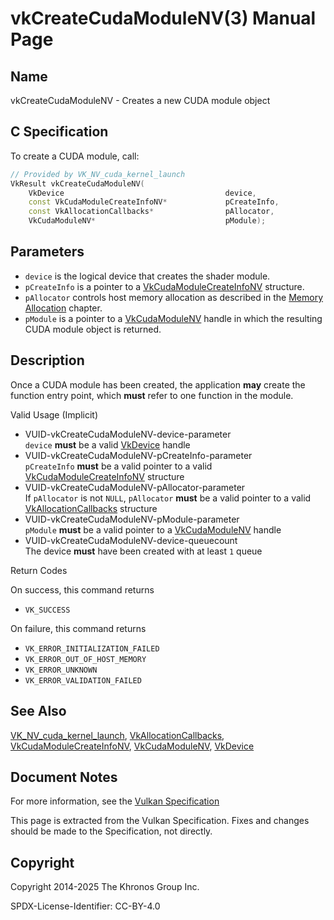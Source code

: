 # vkCreateCudaModuleNV(3) Manual Page

## Name

vkCreateCudaModuleNV - Creates a new CUDA module object



## [](#_c_specification)C Specification

To create a CUDA module, call:

```c++
// Provided by VK_NV_cuda_kernel_launch
VkResult vkCreateCudaModuleNV(
    VkDevice                                    device,
    const VkCudaModuleCreateInfoNV*             pCreateInfo,
    const VkAllocationCallbacks*                pAllocator,
    VkCudaModuleNV*                             pModule);
```

## [](#_parameters)Parameters

- `device` is the logical device that creates the shader module.
- `pCreateInfo` is a pointer to a [VkCudaModuleCreateInfoNV](https://registry.khronos.org/vulkan/specs/latest/man/html/VkCudaModuleCreateInfoNV.html) structure.
- `pAllocator` controls host memory allocation as described in the [Memory Allocation](https://registry.khronos.org/vulkan/specs/latest/html/vkspec.html#memory-allocation) chapter.
- `pModule` is a pointer to a [VkCudaModuleNV](https://registry.khronos.org/vulkan/specs/latest/man/html/VkCudaModuleNV.html) handle in which the resulting CUDA module object is returned.

## [](#_description)Description

Once a CUDA module has been created, the application **may** create the function entry point, which **must** refer to one function in the module.

Valid Usage (Implicit)

- [](#VUID-vkCreateCudaModuleNV-device-parameter)VUID-vkCreateCudaModuleNV-device-parameter  
  `device` **must** be a valid [VkDevice](https://registry.khronos.org/vulkan/specs/latest/man/html/VkDevice.html) handle
- [](#VUID-vkCreateCudaModuleNV-pCreateInfo-parameter)VUID-vkCreateCudaModuleNV-pCreateInfo-parameter  
  `pCreateInfo` **must** be a valid pointer to a valid [VkCudaModuleCreateInfoNV](https://registry.khronos.org/vulkan/specs/latest/man/html/VkCudaModuleCreateInfoNV.html) structure
- [](#VUID-vkCreateCudaModuleNV-pAllocator-parameter)VUID-vkCreateCudaModuleNV-pAllocator-parameter  
  If `pAllocator` is not `NULL`, `pAllocator` **must** be a valid pointer to a valid [VkAllocationCallbacks](https://registry.khronos.org/vulkan/specs/latest/man/html/VkAllocationCallbacks.html) structure
- [](#VUID-vkCreateCudaModuleNV-pModule-parameter)VUID-vkCreateCudaModuleNV-pModule-parameter  
  `pModule` **must** be a valid pointer to a [VkCudaModuleNV](https://registry.khronos.org/vulkan/specs/latest/man/html/VkCudaModuleNV.html) handle
- [](#VUID-vkCreateCudaModuleNV-device-queuecount)VUID-vkCreateCudaModuleNV-device-queuecount  
  The device **must** have been created with at least `1` queue

Return Codes

On success, this command returns

- `VK_SUCCESS`

On failure, this command returns

- `VK_ERROR_INITIALIZATION_FAILED`
- `VK_ERROR_OUT_OF_HOST_MEMORY`
- `VK_ERROR_UNKNOWN`
- `VK_ERROR_VALIDATION_FAILED`

## [](#_see_also)See Also

[VK\_NV\_cuda\_kernel\_launch](https://registry.khronos.org/vulkan/specs/latest/man/html/VK_NV_cuda_kernel_launch.html), [VkAllocationCallbacks](https://registry.khronos.org/vulkan/specs/latest/man/html/VkAllocationCallbacks.html), [VkCudaModuleCreateInfoNV](https://registry.khronos.org/vulkan/specs/latest/man/html/VkCudaModuleCreateInfoNV.html), [VkCudaModuleNV](https://registry.khronos.org/vulkan/specs/latest/man/html/VkCudaModuleNV.html), [VkDevice](https://registry.khronos.org/vulkan/specs/latest/man/html/VkDevice.html)

## [](#_document_notes)Document Notes

For more information, see the [Vulkan Specification](https://registry.khronos.org/vulkan/specs/latest/html/vkspec.html#vkCreateCudaModuleNV)

This page is extracted from the Vulkan Specification. Fixes and changes should be made to the Specification, not directly.

## [](#_copyright)Copyright

Copyright 2014-2025 The Khronos Group Inc.

SPDX-License-Identifier: CC-BY-4.0